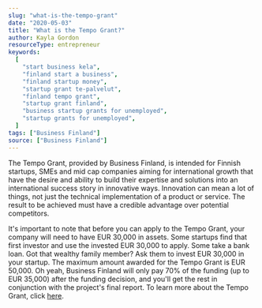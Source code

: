 ```yaml
---
slug: "what-is-the-tempo-grant"
date: "2020-05-03"
title: "What is the Tempo Grant?"
author: Kayla Gordon
resourceType: entrepreneur
keywords:
  [
    "start business kela",
    "finland start a business",
    "finland startup money",
    "startup grant te-palvelut",
    "finland tempo grant",
    "startup grant finland",
    "business startup grants for unemployed",
    "startup grants for unemployed",
  ]
tags: ["Business Finland"]
source: ["Business Finland"]
---
```


The Tempo Grant, provided by Business Finland, is intended for Finnish startups, SMEs and mid cap companies aiming for international growth that have the desire and ability to build their expertise and solutions into an international success story in innovative ways. Innovation can mean a lot of things, not just the technical implementation of a product or service. The result to be achieved must have a credible advantage over potential competitors.

It's important to note that before you can apply to the Tempo Grant, your company will need to have EUR 30,000 in assets. Some startups find that first investor and use the invested EUR 30,000 to apply. Some take a bank loan. Got that wealthy family member? Ask them to invest EUR 30,000 in your startup. The maximum amount awarded for the Tempo Grant is EUR 50,000. Oh yeah, Business Finland will only pay 70% of the funding (up to EUR 35,000) after the funding decision, and you'll get the rest in conjunction with the project's final report. To learn more about the Tempo Grant, click [here](https://www.businessfinland.fi/en/for-finnish-customers/services/funding/tempo-funding/).
